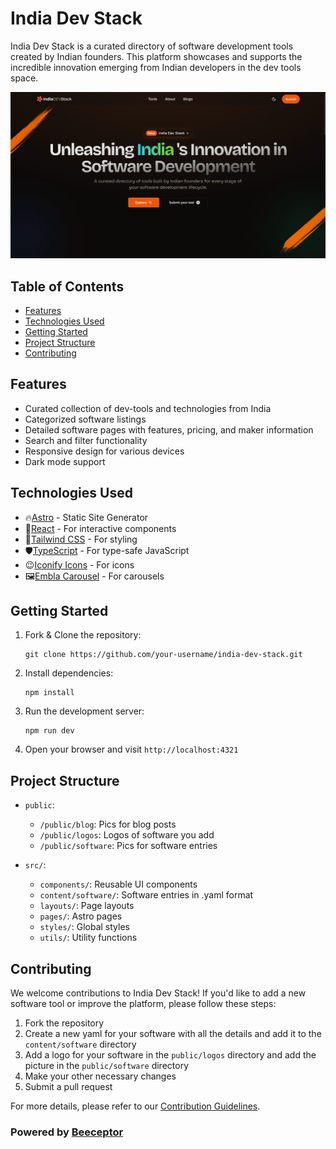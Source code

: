 # India Dev Stack

India Dev Stack is a curated directory of software development tools created by Indian founders. This platform showcases and supports the incredible innovation emerging from Indian developers in the dev tools space.

![hero-section](public/opengraph.png)

## Table of Contents

- [Features](#features)
- [Technologies Used](#technologies-used)
- [Getting Started](#getting-started)
- [Project Structure](#project-structure)
- [Contributing](#contributing)

## Features

- Curated collection of dev-tools and technologies from India
- Categorized software listings
- Detailed software pages with features, pricing, and maker information
- Search and filter functionality
- Responsive design for various devices
- Dark mode support

## Technologies Used

- 🔥[Astro](https://astro.build/) - Static Site Generator
- 🔵[React](https://reactjs.org/) - For interactive components
- 🍃[Tailwind CSS](https://tailwindcss.com/) - For styling
- 🛡️[TypeScript](https://www.typescriptlang.org/) - For type-safe JavaScript
- 😉[Iconify Icons](https://iconify.design/) - For icons
- 🖼️[Embla Carousel](https://www.embla-carousel.com/) - For carousels

## Getting Started

1. Fork & Clone the repository:

   ```
   git clone https://github.com/your-username/india-dev-stack.git
   ```

2. Install dependencies:

   ```
   npm install
   ```

3. Run the development server:

   ```
   npm run dev
   ```

4. Open your browser and visit `http://localhost:4321`

## Project Structure

- `public`:

  - `/public/blog`: Pics for blog posts
  - `/public/logos`: Logos of software you add
  - `/public/software`: Pics for software entries

- `src/`:
  - `components/`: Reusable UI components
  - `content/software/`: Software entries in .yaml format
  - `layouts/`: Page layouts
  - `pages/`: Astro pages
  - `styles/`: Global styles
  - `utils/`: Utility functions

## Contributing

We welcome contributions to India Dev Stack! If you'd like to add a new software tool or improve the platform, please follow these steps:

1. Fork the repository
2. Create a new yaml for your software with all the details and add it to the `content/software` directory
3. Add a logo for your software in the `public/logos` directory and add the picture in the `public/software` directory
4. Make your other necessary changes
5. Submit a pull request

For more details, please refer to our [Contribution Guidelines](CONTRIBUTING.md).

### Powered by [Beeceptor](https://beeceptor.com/)
